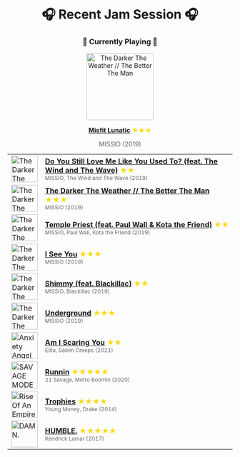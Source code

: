 <div align='center'>

# 🎧 Recent Jam Session 🎧

<h3>🎵 Currently Playing 🎵</h3>

<a href="https://open.spotify.com/track/3PurWIvT2bBeiVKdCdkibR"><img src="https://i.scdn.co/image/ab67616d0000b2738ab2bb0e468ff484dc44dcc7" width="150" height="150" alt="The Darker The Weather // The Better The Man" /></a>

<b><a href="https://open.spotify.com/track/3PurWIvT2bBeiVKdCdkibR">Misfit Lunatic</a></b><span style="color: gold;"> ★★★</span>

<span style="color: #666;">MISSIO (2019)</span>

<table style='margin: 0 auto; max-width: 550px;'>
<tr>
<td width="60"><a href="https://open.spotify.com/track/65Z5WzX7WdQwfdWXKMOxSA"><img src="https://i.scdn.co/image/ab67616d0000b2738ab2bb0e468ff484dc44dcc7" width="60" height="60" alt="The Darker The Weather // The Better The Man" /></a></td>
<td><b><a href="https://open.spotify.com/track/65Z5WzX7WdQwfdWXKMOxSA">Do You Still Love Me Like You Used To? (feat. The Wind and The Wave)</a></b> <span style="color: gold;"> ★★</span><br><span style="font-size: 12px; color: #666;">MISSIO, The Wind and The Wave (2019)</span></td>
</tr>
<tr>
<td width="60"><a href="https://open.spotify.com/track/60JeC08kgv03TAcFZcJth6"><img src="https://i.scdn.co/image/ab67616d0000b2738ab2bb0e468ff484dc44dcc7" width="60" height="60" alt="The Darker The Weather // The Better The Man" /></a></td>
<td><b><a href="https://open.spotify.com/track/60JeC08kgv03TAcFZcJth6">The Darker The Weather // The Better The Man</a></b> <span style="color: gold;"> ★★★</span><br><span style="font-size: 12px; color: #666;">MISSIO (2019)</span></td>
</tr>
<tr>
<td width="60"><a href="https://open.spotify.com/track/1xOkWdB8PZJ56kqU6fkAMi"><img src="https://i.scdn.co/image/ab67616d0000b2738ab2bb0e468ff484dc44dcc7" width="60" height="60" alt="The Darker The Weather // The Better The Man" /></a></td>
<td><b><a href="https://open.spotify.com/track/1xOkWdB8PZJ56kqU6fkAMi">Temple Priest (feat. Paul Wall & Kota the Friend)</a></b> <span style="color: gold;"> ★★</span><br><span style="font-size: 12px; color: #666;">MISSIO, Paul Wall, Kota the Friend (2019)</span></td>
</tr>
<tr>
<td width="60"><a href="https://open.spotify.com/track/5UIR8dRPP1GtdxYHYPwKN5"><img src="https://i.scdn.co/image/ab67616d0000b2738ab2bb0e468ff484dc44dcc7" width="60" height="60" alt="The Darker The Weather // The Better The Man" /></a></td>
<td><b><a href="https://open.spotify.com/track/5UIR8dRPP1GtdxYHYPwKN5">I See You</a></b> <span style="color: gold;"> ★★★</span><br><span style="font-size: 12px; color: #666;">MISSIO (2019)</span></td>
</tr>
<tr>
<td width="60"><a href="https://open.spotify.com/track/16lpoOaoZPRsMEDyMKQrMr"><img src="https://i.scdn.co/image/ab67616d0000b2738ab2bb0e468ff484dc44dcc7" width="60" height="60" alt="The Darker The Weather // The Better The Man" /></a></td>
<td><b><a href="https://open.spotify.com/track/16lpoOaoZPRsMEDyMKQrMr">Shimmy (feat. Blackillac)</a></b> <span style="color: gold;"> ★★</span><br><span style="font-size: 12px; color: #666;">MISSIO, Blackillac (2019)</span></td>
</tr>
<tr>
<td width="60"><a href="https://open.spotify.com/track/3GjLecyioIsSt0EaNecctC"><img src="https://i.scdn.co/image/ab67616d0000b2738ab2bb0e468ff484dc44dcc7" width="60" height="60" alt="The Darker The Weather // The Better The Man" /></a></td>
<td><b><a href="https://open.spotify.com/track/3GjLecyioIsSt0EaNecctC">Underground</a></b> <span style="color: gold;"> ★★★</span><br><span style="font-size: 12px; color: #666;">MISSIO (2019)</span></td>
</tr>
<tr>
<td width="60"><a href="https://open.spotify.com/track/3IUyjZNbc4Gelselz9s7dO"><img src="https://i.scdn.co/image/ab67616d0000b273e6a375051cedbc0f614c95fb" width="60" height="60" alt="Anxiety Angel" /></a></td>
<td><b><a href="https://open.spotify.com/track/3IUyjZNbc4Gelselz9s7dO">Am I Scaring You</a></b> <span style="color: gold;"> ★★</span><br><span style="font-size: 12px; color: #666;">Elita, Salem Creeps (2021)</span></td>
</tr>
<tr>
<td width="60"><a href="https://open.spotify.com/track/5SWnsxjhdcEDc7LJjq9UHk"><img src="https://i.scdn.co/image/ab67616d0000b273aa57907bf0cb2ca0c8cc74bc" width="60" height="60" alt="SAVAGE MODE II" /></a></td>
<td><b><a href="https://open.spotify.com/track/5SWnsxjhdcEDc7LJjq9UHk">Runnin</a></b> <span style="color: gold;"> ★★★★★</span><br><span style="font-size: 12px; color: #666;">21 Savage, Metro Boomin (2020)</span></td>
</tr>
<tr>
<td width="60"><a href="https://open.spotify.com/track/6HfOzLLjsaXsehIFEsrxTk"><img src="https://i.scdn.co/image/ab67616d0000b273842e732b778998eef17b405f" width="60" height="60" alt="Rise Of An Empire (Deluxe Edition)" /></a></td>
<td><b><a href="https://open.spotify.com/track/6HfOzLLjsaXsehIFEsrxTk">Trophies</a></b> <span style="color: gold;"> ★★★★</span><br><span style="font-size: 12px; color: #666;">Young Money, Drake (2014)</span></td>
</tr>
<tr>
<td width="60"><a href="https://open.spotify.com/track/7KXjTSCq5nL1LoYtL7XAwS"><img src="https://i.scdn.co/image/ab67616d0000b2738b52c6b9bc4e43d873869699" width="60" height="60" alt="DAMN." /></a></td>
<td><b><a href="https://open.spotify.com/track/7KXjTSCq5nL1LoYtL7XAwS">HUMBLE.</a></b> <span style="color: gold;"> ★★★★★</span><br><span style="font-size: 12px; color: #666;">Kendrick Lamar (2017)</span></td>
</tr>
</table>
</div>


